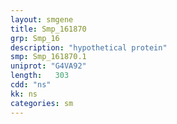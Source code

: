 ```yaml
---
layout: smgene
title: Smp_161870
grp: Smp_16
description: "hypothetical protein"
smp: Smp_161870.1
uniprot: "G4VA92"
length:   303
cdd: "ns"
kk: ns
categories: sm
---
```

